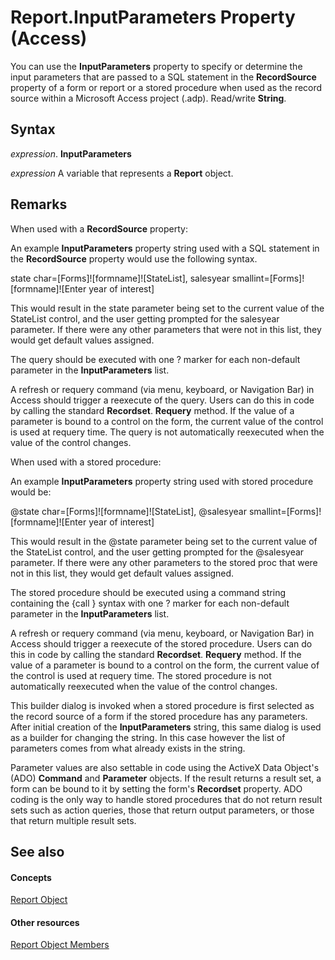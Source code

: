 
# Report.InputParameters Property (Access)

You can use the  **InputParameters** property to specify or determine the input parameters that are passed to a SQL statement in the **RecordSource** property of a form or report or a stored procedure when used as the record source within a Microsoft Access project (.adp). Read/write **String**.


## Syntax

 _expression_. **InputParameters**

 _expression_ A variable that represents a **Report** object.


## Remarks

When used with a  **RecordSource** property:

An example  **InputParameters** property string used with a SQL statement in the **RecordSource** property would use the following syntax.

state char=[Forms]![formname]![StateList], salesyear smallint=[Forms]![formname]![Enter year of interest]

This would result in the state parameter being set to the current value of the StateList control, and the user getting prompted for the salesyear parameter. If there were any other parameters that were not in this list, they would get default values assigned.

The query should be executed with one ? marker for each non-default parameter in the  **InputParameters** list.

A refresh or requery command (via menu, keyboard, or Navigation Bar) in Access should trigger a reexecute of the query. Users can do this in code by calling the standard  **Recordset**. **Requery** method. If the value of a parameter is bound to a control on the form, the current value of the control is used at requery time. The query is not automatically reexecuted when the value of the control changes.

When used with a stored procedure:

An example  **InputParameters** property string used with stored procedure would be:

@state char=[Forms]![formname]![StateList], @salesyear smallint=[Forms]![formname]![Enter year of interest]

This would result in the @state parameter being set to the current value of the StateList control, and the user getting prompted for the @salesyear parameter. If there were any other parameters to the stored proc that were not in this list, they would get default values assigned.

The stored procedure should be executed using a command string containing the {call } syntax with one ? marker for each non-default parameter in the  **InputParameters** list.

A refresh or requery command (via menu, keyboard, or Navigation Bar) in Access should trigger a reexecute of the stored procedure. Users can do this in code by calling the standard  **Recordset**. **Requery** method. If the value of a parameter is bound to a control on the form, the current value of the control is used at requery time. The stored procedure is not automatically reexecuted when the value of the control changes.

This builder dialog is invoked when a stored procedure is first selected as the record source of a form if the stored procedure has any parameters. After initial creation of the  **InputParameters** string, this same dialog is used as a builder for changing the string. In this case however the list of parameters comes from what already exists in the string.

Parameter values are also settable in code using the ActiveX Data Object's (ADO)  **Command** and **Parameter** objects. If the result returns a result set, a form can be bound to it by setting the form's **Recordset** property. ADO coding is the only way to handle stored procedures that do not return result sets such as action queries, those that return output parameters, or those that return multiple result sets.


## See also


#### Concepts


[Report Object](6f77c1b4-a9ce-7caa-204c-fe0755c6f9df.md)
#### Other resources


[Report Object Members](73370a33-1ca0-da4d-9e36-88011bc2b93e.md)